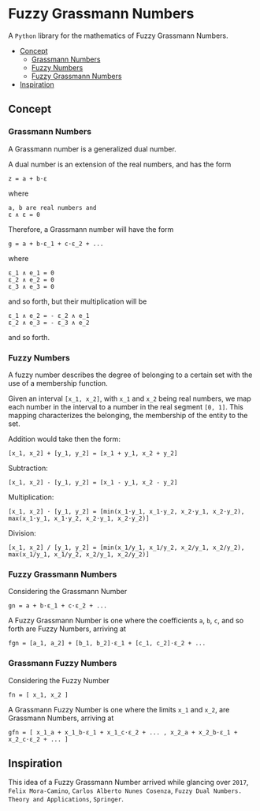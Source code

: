 # Fuzzy Grassmann Numbers

A `Python` library for the mathematics of Fuzzy Grassmann Numbers.


+ [Concept](#concept)
    + [Grassmann Numbers](#grassmann-numbers)
    + [Fuzzy Numbers](#fuzzy-numbers)
    + [Fuzzy Grassmann Numbers](#fuzzy-grassmann-numbers)
+ [Inspiration](#inspiration)


## Concept

### Grassmann Numbers

A Grassmann number is a generalized dual number.

A dual number is an extension of the real numbers, and has the form

    z = a + b⋅ε

where

    a, b are real numbers and
    ε ∧ ε = 0

Therefore, a Grassmann number will have the form

    g = a + b⋅ε_1 + c⋅ε_2 + ...

where

    ε_1 ∧ e_1 = 0
    ε_2 ∧ e_2 = 0
    ε_3 ∧ e_3 = 0

and so forth, but their multiplication will be

    ε_1 ∧ e_2 = - ε_2 ∧ e_1
    ε_2 ∧ e_3 = - ε_3 ∧ e_2

and so forth.


### Fuzzy Numbers

A fuzzy number describes the degree of belonging to a certain set with the use of a membership function.

Given an interval `[x_1, x_2]`, with `x_1` and `x_2` being real numbers, we map each number in the interval to a number in the real segment `[0, 1]`. This mapping characterizes the belonging, the membership of the entity to the set.

Addition would take then the form:

    [x_1, x_2] + [y_1, y_2] = [x_1 + y_1, x_2 + y_2]

Subtraction:

    [x_1, x_2] - [y_1, y_2] = [x_1 - y_1, x_2 - y_2]

Multiplication:

    [x_1, x_2] ⋅ [y_1, y_2] = [min(x_1⋅y_1, x_1⋅y_2, x_2⋅y_1, x_2⋅y_2), max(x_1⋅y_1, x_1⋅y_2, x_2⋅y_1, x_2⋅y_2)]

Division:

    [x_1, x_2] / [y_1, y_2] = [min(x_1/y_1, x_1/y_2, x_2/y_1, x_2/y_2), max(x_1/y_1, x_1/y_2, x_2/y_1, x_2/y_2)]


### Fuzzy Grassmann Numbers

Considering the Grassmann Number

    gn = a + b⋅ε_1 + c⋅ε_2 + ...

A Fuzzy Grassmann Number is one where the coefficients `a`, `b`, `c`, and so forth are Fuzzy Numbers, arriving at

    fgn = [a_1, a_2] + [b_1, b_2]⋅ε_1 + [c_1, c_2]⋅ε_2 + ...


### Grassmann Fuzzy Numbers

Considering the Fuzzy Number

    fn = [ x_1, x_2 ]

A Grassmann Fuzzy Number is one where the limits `x_1` and `x_2`, are Grassmann Numbers, arriving at

    gfn = [ x_1_a + x_1_b⋅ε_1 + x_1_c⋅ε_2 + ... , x_2_a + x_2_b⋅ε_1 + x_2_c⋅ε_2 + ... ]



## Inspiration

This idea of a Fuzzy Grassmann Number arrived while glancing over `2017`, `Felix Mora-Camino`, `Carlos Alberto Nunes Cosenza`, `Fuzzy Dual Numbers. Theory and Applications`, `Springer`.
